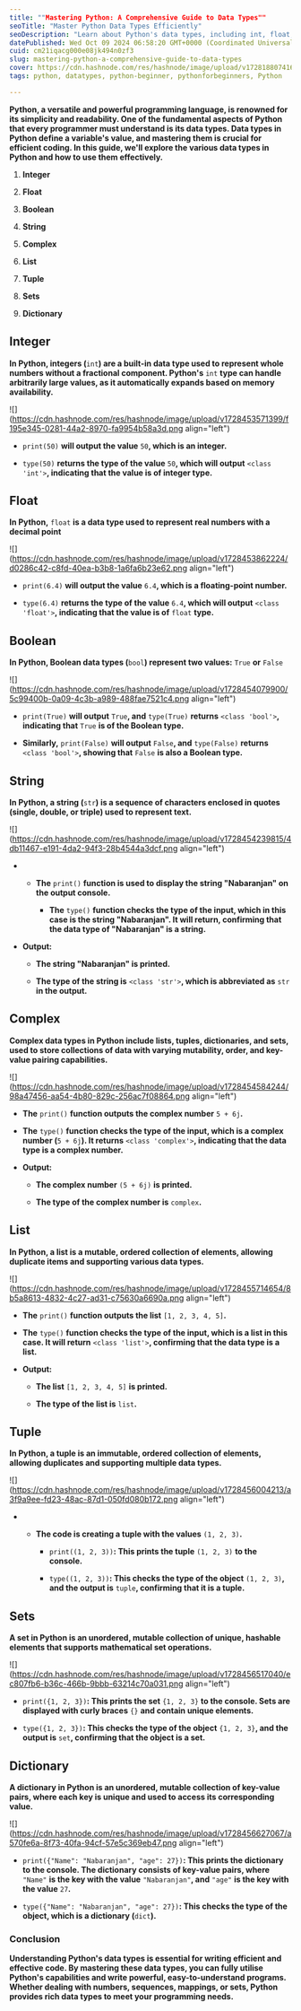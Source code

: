 ```yaml
---
title: ""Mastering Python: A Comprehensive Guide to Data Types""
seoTitle: "Master Python Data Types Efficiently"
seoDescription: "Learn about Python's data types, including int, float, bool, str, list, tuple, set, and dict, for effective programming"
datePublished: Wed Oct 09 2024 06:58:20 GMT+0000 (Coordinated Universal Time)
cuid: cm21iqacg000e08jk494n0zf3
slug: mastering-python-a-comprehensive-guide-to-data-types
cover: https://cdn.hashnode.com/res/hashnode/image/upload/v1728188074167/90262e31-1e26-4914-bffa-2d3123862c00.jpeg
tags: python, datatypes, python-beginner, pythonforbeginners, Python

---
```


**Python, a versatile and powerful programming language, is renowned for its simplicity and readability. One of the fundamental aspects of Python that every programmer must understand is its data types. Data types in Python define a variable's value, and mastering them is crucial for efficient coding. In this guide, we'll explore the various data types in Python and how to use them effectively.**

1. **Integer**
    
2. **Float**
    
3. **Boolean**
    
4. **String**
    
5. **Complex**
    
6. **List**
    
7. **Tuple**
    
8. **Sets**
    
9. **Dictionary**
    

## **Integer**

**In Python, integers (**`int`**) are a built-in data type used to represent whole numbers without a fractional component. Python's** `int` **type can handle arbitrarily large values, as it automatically expands based on memory availability.**

![](https://cdn.hashnode.com/res/hashnode/image/upload/v1728453571399/f195e345-0281-44a2-8970-fa9954b58a3d.png align="left")

* `print(50)` **will output the value** `50`**, which is an integer.**
    
* `type(50)` **returns the type of the value** `50`**, which will output** `<class 'int'>`**, indicating that the value is of integer type.**
    

## **Float**

**In Python,** `float` **is a data type used to represent real numbers with a decimal point**

![](https://cdn.hashnode.com/res/hashnode/image/upload/v1728453862224/d0286c42-c8fd-40ea-b3b8-1a6fa6b23e62.png align="left")

* `print(6.4)` **will output the value** `6.4`**, which is a floating-point number.**
    
* `type(6.4)` **returns the type of the value** `6.4`**, which will output** `<class 'float'>`**, indicating that the value is of** `float` **type.**
    

## **Boolean**

**In Python, Boolean data types (**`bool`**) represent two values:** `True` **or** `False`

![](https://cdn.hashnode.com/res/hashnode/image/upload/v1728454079900/5c99400b-0a09-4c3b-a989-488fae7521c4.png align="left")

* `print(True)` **will output** `True`**, and** `type(True)` **returns** `<class 'bool'>`**, indicating that** `True` **is of the Boolean type.**
    
* **Similarly,** `print(False)` **will output** `False`**, and** `type(False)` **returns** `<class 'bool'>`**, showing that** `False` **is also a Boolean type.**
    

## **String**

**In Python, a string (**`str`**) is a sequence of characters enclosed in quotes (single, double, or triple) used to represent text.**

![](https://cdn.hashnode.com/res/hashnode/image/upload/v1728454239815/4db11467-e191-4da2-94f3-28b4544a3dcf.png align="left")

* * **The** `print()` **function is used to display the string "Nabaranjan" on the output console.**
        
    * **The** `type()` **function checks the type of the input, which in this case is the string "Nabaranjan". It will return, confirming that the data type of "Nabaranjan" is a string.**
        
* **Output:**
    
    * **The string "Nabaranjan" is printed.**
        
    * **The type of the string is** `<class 'str'>`**, which is abbreviated as** `str` **in the output.**
        

## **Complex**

**Complex data types in Python include lists, tuples, dictionaries, and sets, used to store collections of data with varying mutability, order, and key-value pairing capabilities.**

![](https://cdn.hashnode.com/res/hashnode/image/upload/v1728454584244/98a47456-aa54-4b80-829c-256ac7f08864.png align="left")

* **The** `print()` **function outputs the complex number** `5 + 6j`**.**
    
* **The** `type()` **function checks the type of the input, which is a complex number (**`5 + 6j`**). It returns** `<class 'complex'>`**, indicating that the data type is a complex number.**
    

* **Output:**
    
    * **The complex number** `(5 + 6j)` **is printed.**
        
    * **The type of the complex number is** `complex`**.**
        

## List

**In Python, a list is a mutable, ordered collection of elements, allowing duplicate items and supporting various data types.**

![](https://cdn.hashnode.com/res/hashnode/image/upload/v1728455714654/8b5a8613-4832-4c27-ad31-c75630a6690a.png align="left")

* **The** `print()` **function outputs the list** `[1, 2, 3, 4, 5]`**.**
    
* **The** `type()` **function checks the type of the input, which is a list in this case. It will return** `<class 'list'>`**, confirming that the data type is a list.**
    

* **Output:**
    
    * **The list** `[1, 2, 3, 4, 5]` **is printed.**
        
    * **The type of the list is** `list`**.**
        

## **Tuple**

**In Python, a tuple is an immutable, ordered collection of elements, allowing duplicates and supporting multiple data types.**

![](https://cdn.hashnode.com/res/hashnode/image/upload/v1728456004213/a3f9a9ee-fd23-48ac-87d1-050fd080b172.png align="left")

* * **The code is creating a tuple with the values** `(1, 2, 3)`**.**
        
    * `print((1, 2, 3))`**: This prints the tuple** `(1, 2, 3)` **to the console.**
        
    * `type((1, 2, 3))`**: This checks the type of the object** `(1, 2, 3)`**, and the output is** `tuple`**, confirming that it is a tuple.**
        

## **Sets**

**A set in Python is an unordered, mutable collection of unique, hashable elements that supports mathematical set operations.**

![](https://cdn.hashnode.com/res/hashnode/image/upload/v1728456517040/ec807fb6-b36c-466b-9bbb-63214c70a031.png align="left")

* `print({1, 2, 3})`**: This prints the set** `{1, 2, 3}` **to the console. Sets are displayed with curly braces** `{}` **and contain unique elements.**
    
* `type({1, 2, 3})`**: This checks the type of the object** `{1, 2, 3}`**, and the output is** `set`**, confirming that the object is a set.**
    

## **Dictionary**

**A dictionary in Python is an unordered, mutable collection of key-value pairs, where each key is unique and used to access its corresponding value.**

![](https://cdn.hashnode.com/res/hashnode/image/upload/v1728456627067/a570fe6a-8f73-40fa-94cf-57e5c369eb47.png align="left")

* `print({"Name": "Nabaranjan", "age": 27})`**: This prints the dictionary to the console. The dictionary consists of key-value pairs, where** `"Name"` **is the key with the value** `"Nabaranjan"`**, and** `"age"` **is the key with the value** `27`**.**
    
* `type({"Name": "Nabaranjan", "age": 27})`**: This checks the type of the object, which is a dictionary (**`dict`**).**
    

### Conclusion

**Understanding Python's data types is essential for writing efficient and effective code. By mastering these data types, you can fully utilise Python's capabilities and write powerful, easy-to-understand programs. Whether dealing with numbers, sequences, mappings, or sets, Python provides rich data types to meet your programming needs.**